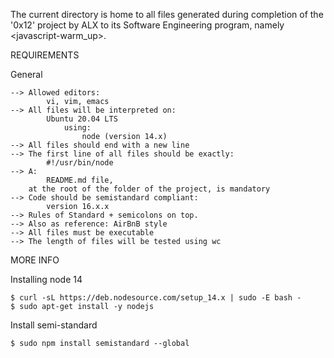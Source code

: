 The current directory is home to all files generated during completion of the '0x12' project by ALX to its Software Engineering program, namely <javascript-warm_up>.

REQUIREMENTS

General

	-->	Allowed editors:
			vi, vim, emacs
	-->	All files will be interpreted on:
			Ubuntu 20.04 LTS
				using:
					node (version 14.x)
	-->	All files should end with a new line
	-->	The first line of all files should be exactly:
			#!/usr/bin/node
	-->	A:
			README.md file,
		at the root of the folder of the project, is mandatory
	-->	Code should be semistandard compliant:
			version 16.x.x
	-->	Rules of Standard + semicolons on top.
	-->	Also as reference: AirBnB style
	-->	All files must be executable
	-->	The length of files will be tested using wc

MORE INFO

Installing node 14

	$ curl -sL https://deb.nodesource.com/setup_14.x | sudo -E bash -
	$ sudo apt-get install -y nodejs

Install semi-standard

	$ sudo npm install semistandard --global